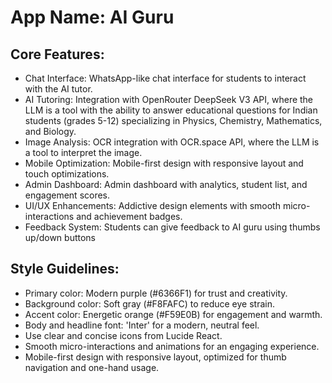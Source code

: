 # **App Name**: AI Guru

## Core Features:

- Chat Interface: WhatsApp-like chat interface for students to interact with the AI tutor.
- AI Tutoring: Integration with OpenRouter DeepSeek V3 API, where the LLM is a tool with the ability to answer educational questions for Indian students (grades 5-12) specializing in Physics, Chemistry, Mathematics, and Biology.
- Image Analysis: OCR integration with OCR.space API, where the LLM is a tool to interpret the image.
- Mobile Optimization: Mobile-first design with responsive layout and touch optimizations.
- Admin Dashboard: Admin dashboard with analytics, student list, and engagement scores.
- UI/UX Enhancements: Addictive design elements with smooth micro-interactions and achievement badges.
- Feedback System: Students can give feedback to AI guru using thumbs up/down buttons

## Style Guidelines:

- Primary color: Modern purple (#6366F1) for trust and creativity.
- Background color: Soft gray (#F8FAFC) to reduce eye strain.
- Accent color: Energetic orange (#F59E0B) for engagement and warmth.
- Body and headline font: 'Inter' for a modern, neutral feel.
- Use clear and concise icons from Lucide React.
- Smooth micro-interactions and animations for an engaging experience.
- Mobile-first design with responsive layout, optimized for thumb navigation and one-hand usage.